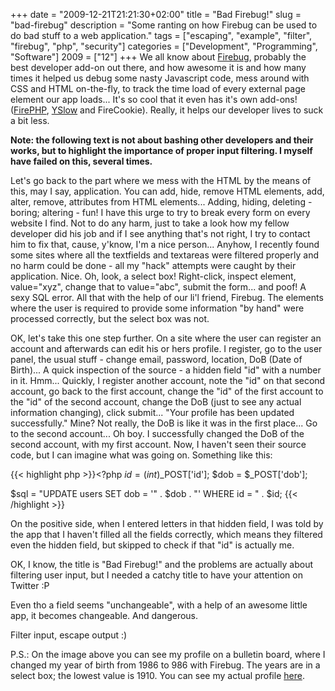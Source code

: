 +++
date = "2009-12-21T21:21:30+02:00"
title = "Bad Firebug!"
slug = "bad-firebug"
description = "Some ranting on how Firebug can be used to do bad stuff to a web application."
tags = ["escaping", "example", "filter", "firebug", "php", "security"]
categories = ["Development", "Programming", "Software"]
2009 = ["12"]
+++
We all know about <a href="http://www.getfirebug.com/" title="Firebug" rel="homepage">Firebug</a>, probably the best developer add-on out there, and how awesome it is and how many times it helped us debug some nasty Javascript code, mess around with CSS and HTML on-the-fly, to track the time load of every external page element our app loads... It's so cool that it even has it's own add-ons! (<a href="http://www.firephp.org/" title="FirePHP" rel="homepage">FirePHP</a>, <a href="http://developer.yahoo.com/yslow/" title="YSlow" rel="homepage">YSlow</a> and FireCookie). Really, it helps our developer lives to suck a bit less.

<strong>Note: the following text is not about bashing other developers and their works, but to highlight the importance of proper input filtering. I myself have failed on this, several times.</strong>

 Let's go back to the part where we mess with the HTML by the means of this, may I say, application. You can add, hide, remove HTML elements, add, alter, remove, attributes from HTML elements... Adding, hiding, deleting - boring; altering - fun! I have this urge to try to break every form on every website I find. Not to do any harm, just to take a look how my fellow developer did his job and if I see anything that's not right, I try to contact him to fix that, cause, y'know, I'm a nice person... Anyhow, I recently found some sites where all the textfields and textareas were filtered properly and no harm could be done - all my "hack" attempts were caught by their application. Nice. Oh, look, a select box! Right-click, inspect element, value="xyz", change that to value="abc", submit the form... and poof! A sexy SQL error. All that with the help of our li'l friend, Firebug. The elements where the user is required to provide some information "by hand" were processed correctly, but the select box was not.

OK, let's take this one step further. On a site where the user can register an account and afterwards can edit his or hers profile. I register, go to the user panel, the usual stuff - change email, password, location, DoB (Date of Birth)... A quick inspection of the source - a hidden field "id" with a number in it. Hmm... Quickly, I register another account, note the "id" on that second account, go back to the first account, change the "id" of the first account to the "id" of the second account, change the DoB (just to see any actual information changing), click submit... "Your profile has been updated successfully." Mine? Not really, the DoB is like it was in the first place... Go to the second account... Oh boy. I successfully changed the DoB of the second account, with my first account. Now, I haven't seen their source code, but I can imagine what was going on. Something like this:

{{< highlight php >}}<?php
$id = (int)$_POST['id'];
$dob = $_POST['dob'];

$sql = "UPDATE users SET dob = '" . $dob . "' WHERE id = " . $id;
{{< /highlight >}}

On the positive side, when I entered letters in that hidden field, I was told by the app that I haven't filled all the fields correctly, which means they filtered even the hidden field, but skipped to check if that "id" is actually me.

OK, I know, the title is "Bad Firebug!" and the problems are actually about filtering user input, but I needed a catchy title to have your attention on Twitter :P

Even tho a field seems "unchangeable", with a help of an awesome little app, it becomes changeable. And dangerous.

Filter input, escape output :)

P.S.: On the image above you can see my profile on a bulletin board, where I changed my year of birth from 1986 to 986 with Firebug. The years are in a select box; the lowest value is 1910. You can see my actual profile <a href="http://www.dizajnzona.com/forums/index.php?s=&amp;setlanguage=1&amp;langid=en&amp;showuser=12706&amp;cal_id=0">here</a>.
